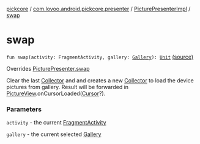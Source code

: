 [pickcore](../../index.md) / [com.lovoo.android.pickcore.presenter](../index.md) / [PicturePresenterImpl](index.md) / [swap](./swap.md)

# swap

`fun swap(activity: FragmentActivity, gallery: `[`Gallery`](../../com.lovoo.android.pickcore.model/-gallery/index.md)`): `[`Unit`](https://kotlinlang.org/api/latest/jvm/stdlib/kotlin/-unit/index.html) [(source)](https://github.com/lovoo/android-pickpic/blob/master/pickcore/pickcore/src/main/kotlin/com/lovoo/android/pickcore/presenter/PicturePresenterImpl.kt#L47)

Overrides [PicturePresenter.swap](../../com.lovoo.android.pickcore.contract/-picture-presenter/swap.md)

Clear the last [Collector](../../com.lovoo.android.pickcore.loader/-collector/index.md) and and creates a new [Collector](../../com.lovoo.android.pickcore.loader/-collector/index.md) to load the device pictures from gallery.
Result will be forwarded in [PictureView](../../com.lovoo.android.pickcore.contract/-picture-view/index.md).onCursorLoaded([Cursor](#)?).

### Parameters

`activity` - the current [FragmentActivity](#)

`gallery` - the current selected [Gallery](../../com.lovoo.android.pickcore.model/-gallery/index.md)